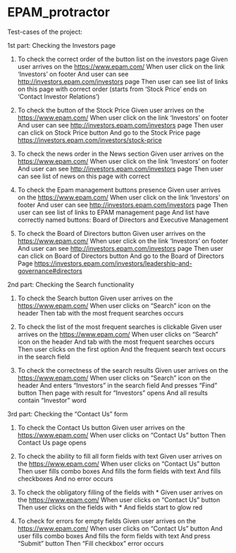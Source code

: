 # EPAM_protractor

Test-cases of the project:

1st part: Checking the Investors page 

1.	To check the correct order of the button list on the investors page
Given user arrives on the https://www.epam.com/
When user click on the link ‘Investors’ on footer
And user can see http://investors.epam.com/investors page
Then user can see list of links on this page with correct order (starts from ‘Stock Price’ ends on ‘Contact Investor Relations’)

2.	To check the button of the Stock Price
Given user arrives on the https://www.epam.com/
When user click on the link ‘Investors’ on footer
And user can see http://investors.epam.com/investors page
Then user can click on Stock Price button 
And go to the Stock Price page https://investors.epam.com/investors/stock-price

3.	To check the news order in the News section 
Given user arrives on the https://www.epam.com/
When user click on the link ‘Investors’ on footer
And user can see http://investors.epam.com/investors page
Then user can see list of news on this page with correct <headers>

4.	To check the Epam management buttons presence
Given user arrives on the https://www.epam.com/
When user click on the link ‘Investors’ on footer
And user can see http://investors.epam.com/investors page
Then user can see list of links to EPAM management page
And list have correctly named buttons: Board of Directors and Executive Management

5.	To check  the Board of Directors button
Given user arrives on the https://www.epam.com/
When user click on the link ‘Investors’ on footer
And user can see http://investors.epam.com/investors page
Then user can click on Board of Directors button
And go to the Board of Directors Page https://investors.epam.com/investors/leadership-and-governance#directors


2nd part: Checking the Search functionality

1.	To check the Search button 
Given user arrives on the https://www.epam.com/
When user clicks on “Search” icon on the header
Then tab with the most frequent searches occurs

2.	To check the list of the most frequent searches is clickable
Given user arrives on the https://www.epam.com/
When user clicks on “Search” icon on the header
And tab with the most frequent searches occurs
Then user clicks on the first option 
And the frequent search text occurs in the search field

3.	To check the correctness of the search results
Given user arrives on the https://www.epam.com/
When user clicks on “Search” icon on the header
And enters “Investors” in the search field
And presses “Find” button
Then page with result for “Investors” opens
And all results contain “Investor” word


3rd part: Checking the “Contact Us” form

1.	To check the Contact Us button
Given user arrives on the https://www.epam.com/
When user clicks on “Contact Us” button
Then Contact Us page opens

2.	To check the ability to fill all form fields with text
Given user arrives on the https://www.epam.com/
When user clicks on “Contact Us” button
Then user fills combo boxes
And fills the form fields with text
And fills checkboxes
And no error occurs

3.	To check the obligatory filling of the fields with *
Given user arrives on the https://www.epam.com/
When user clicks on “Contact Us” button
Then user clicks on the fields with *
And fields start to glow red

4.	To check for errors for empty fields
Given user arrives on the https://www.epam.com/
When user clicks on “Contact Us” button
And user fills combo boxes
And fills the form fields with text
And press “Submit” button
Then “Fill checkbox” error occurs

